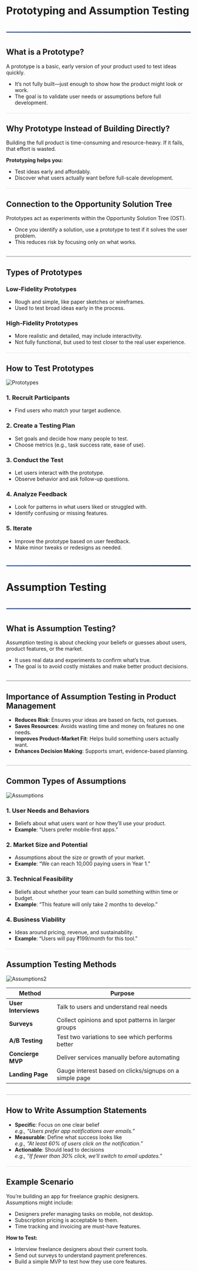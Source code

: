 <style>
  hr.section-break {
    border: none;
    height: 3px;
    background: linear-gradient(to right, #4b6cb7, #182848);
    margin: 40px 0;
    border-radius: 2px;
  }

  hr.topic-divider {
    border: none;
    height: 1.5px;
    background-color: #888;
    margin: 30px 0;
    opacity: 0.6;
  }

  hr.soft-line {
    border: none;
    height: 1px;
    background-color: #ccc;
    margin: 20px 0;
    opacity: 0.5;
  }
</style>

# Prototyping and Assumption Testing

<hr class="section-break">

## What is a Prototype?

A prototype is a basic, early version of your product used to test ideas quickly.

- It’s not fully built—just enough to show how the product might look or work.
- The goal is to validate user needs or assumptions before full development.

<hr class="soft-line">

## Why Prototype Instead of Building Directly?

Building the full product is time-consuming and resource-heavy. If it fails, that effort is wasted.

**Prototyping helps you:**
- Test ideas early and affordably.
- Discover what users actually want before full-scale development.

<hr class="soft-line">

## Connection to the Opportunity Solution Tree

Prototypes act as experiments within the Opportunity Solution Tree (OST).

- Once you identify a solution, use a prototype to test if it solves the user problem.
- This reduces risk by focusing only on what works.

<hr class="topic-divider">

## Types of Prototypes

### Low-Fidelity Prototypes
- Rough and simple, like paper sketches or wireframes.
- Used to test broad ideas early in the process.

### High-Fidelity Prototypes
- More realistic and detailed, may include interactivity.
- Not fully functional, but used to test closer to the real user experience.

<hr class="soft-line">

## How to Test Prototypes

![Prototypes](Images/prototype.png)

### 1. Recruit Participants
- Find users who match your target audience.

### 2. Create a Testing Plan
- Set goals and decide how many people to test.
- Choose metrics (e.g., task success rate, ease of use).

### 3. Conduct the Test
- Let users interact with the prototype.
- Observe behavior and ask follow-up questions.

### 4. Analyze Feedback
- Look for patterns in what users liked or struggled with.
- Identify confusing or missing features.

### 5. Iterate
- Improve the prototype based on user feedback.
- Make minor tweaks or redesigns as needed.

<hr class="section-break">

# Assumption Testing

<hr class="section-break">

## What is Assumption Testing?

Assumption testing is about checking your beliefs or guesses about users, product features, or the market.

- It uses real data and experiments to confirm what’s true.
- The goal is to avoid costly mistakes and make better product decisions.

<hr class="topic-divider">

## Importance of Assumption Testing in Product Management

- **Reduces Risk**: Ensures your ideas are based on facts, not guesses.
- **Saves Resources**: Avoids wasting time and money on features no one needs.
- **Improves Product-Market Fit**: Helps build something users actually want.
- **Enhances Decision Making**: Supports smart, evidence-based planning.

<hr class="topic-divider">

## Common Types of Assumptions

![Assumptions](Images/assumption1.png)

### 1. User Needs and Behaviors
- Beliefs about what users want or how they’ll use your product.
- **Example**: “Users prefer mobile-first apps.”

### 2. Market Size and Potential
- Assumptions about the size or growth of your market.
- **Example**: “We can reach 10,000 paying users in Year 1.”

### 3. Technical Feasibility
- Beliefs about whether your team can build something within time or budget.
- **Example**: “This feature will only take 2 months to develop.”

### 4. Business Viability
- Ideas around pricing, revenue, and sustainability.
- **Example**: “Users will pay ₹199/month for this tool.”

<hr class="soft-line">

## Assumption Testing Methods

![Assumptions2](Images/assumption2.png)

| **Method**         | **Purpose**                                              |
|--------------------|----------------------------------------------------------|
| **User Interviews**| Talk to users and understand real needs                  |
| **Surveys**        | Collect opinions and spot patterns in larger groups      |
| **A/B Testing**    | Test two variations to see which performs better         |
| **Concierge MVP**  | Deliver services manually before automating              |
| **Landing Page**   | Gauge interest based on clicks/signups on a simple page  |

<hr class="topic-divider">

## How to Write Assumption Statements

- **Specific**: Focus on one clear belief  
  _e.g., “Users prefer app notifications over emails.”_
- **Measurable**: Define what success looks like  
  _e.g., “At least 60% of users click on the notification.”_
- **Actionable**: Should lead to decisions  
  _e.g., “If fewer than 30% click, we’ll switch to email updates.”_

<hr class="soft-line">

## Example Scenario

You’re building an app for freelance graphic designers.  
Assumptions might include:

- Designers prefer managing tasks on mobile, not desktop.
- Subscription pricing is acceptable to them.
- Time tracking and invoicing are must-have features.

**How to Test:**
- Interview freelance designers about their current tools.
- Send out surveys to understand payment preferences.
- Build a simple MVP to test how they use core features.

